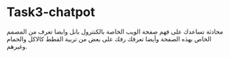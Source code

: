 # Task3-chatpot
  محادثة تساعدك على فهم صفحة الويب الخاصة بالكنترول بانل وايضا تعرف من المصمم الخاص بهذه الصفحة وأيضا تعرفك رفك على بعض من تربية القطط كالاكل والحمام وغيرهم.
